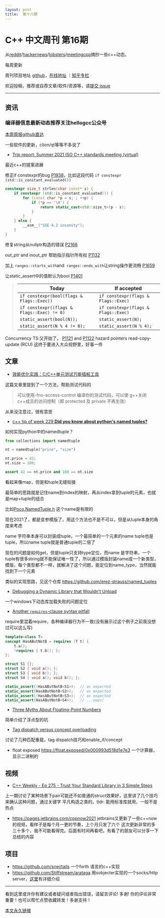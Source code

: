 ```yaml
---
layout: post
title:  第十六期
---
```


# C++ 中文周刊 第16期

从[reddit](https://www.reddit.com/r/cpp/)/[hackernews](https://news.ycombinator.com/)/[lobsters](https://lobste.rs/)/[meetingcpp](https://www.meetingcpp.com/blog/blogroll/)摘抄一些c++动态。

每周更新

周刊项目地址 [github](https://github.com/wanghenshui/cppweeklynews)，[在线地址](https://wanghenshui.github.io/cppweeklynews/) ｜[知乎专栏](https://www.zhihu.com/column/jieyaren)

欢迎投稿，推荐或自荐文章/软件/资源等，请[提交 issue](https://github.com/wanghenshui/cppweeklynews/issues)

---

## 资讯

###  编译器信息最新动态推荐关注hellogcc公众号

[本周周报github直达](https://github.com/hellogcc/osdt-weekly/blob/master/weekly/2021-06-09.md)

一些软件的更新，clion/qt等等不多说了

- [Trip report: Summer 2021 ISO C++ standards meeting (virtual)](https://herbsutter.com/2021/06/09/trip-report-summer-2021-iso-c-standards-meeting-virtual/)

最近c++的提案进展

修正if constexpr的bug [P1938](http://wg21.link/p1938)，比如这段代码 `if constexpr (std::is_constant_evaluated())`

```c++
constexpr size_t strlen(char const* s) {
    if constexpr (std::is_constant_evaluated()) {
        for (const char *p = s; ; ++p) {
            if (*p == '\0') {
                return static_cast<std::size_t>(p - s);
            }
        }    
    } else {
        __asm__("SSE 4.2 insanity");        
    }
}
```

修复string从nullptr构造的错误 [P2166](http://wg21.link/p2166) 

out_ptr and inout_ptr 帮助指示指针所有权 [P1132](http://wg21.link/p1132) 

加上 `ranges::starts_with`and` ranges::ends_with`让string操作更流畅 [P1659](http://wg21.link/p1659) 

让static_assert中的值默认为bool [P1401](http://wg21.link/p1401)

> | Today                                      | If accepted                         |
> | ------------------------------------------ | ----------------------------------- |
> | `if constexpr(bool(flags & Flags::Exec))`  | `if constexpr(flags & Flags::Exec)` |
> | `if constexpr((flags & Flags::Exec) != 0)` | `if constexpr(flags & Flags::Exec)` |
> | `static_assert(bool(N));`                  | `static_assert(N);`                 |
> | `static_assert(N % 4 != 0);`               | `static_assert(N % 4);`             |

Concurrency TS:又开始了， [P1121](https://wg21.link/p1121) and [P1122](http://wg21.link/p1122)  hazard pointers read-copy-update (RCU) 这终于要进入大众视野里，好事一件



## 文章

- [效能优化实践：C/C++单元测试万能插桩工具](https://zhuanlan.zhihu.com/p/379605663)

这篇文章里提到了一个方法，帮助测试代码的

> 可以使用-fno-access-control 编译你的测试代码，可以使 g++关闭 c++成员的访问控制（即 protected 及 private 不再生效）

从来没注意过，很有意思

- [c++ tip of week 229 **Did you know about python's named tuples?**](https://github.com/QuantlabFinancial/cpp_tip_of_the_week/blob/master/229.md)

如何实现python中的namedtuple？

```python
from collections import namedtuple

nt = namedtuple("price", "size")

nt.price = 42;
nt.size = 100;

assert 42 == nt.price and 100 == nt.size
```

看起来像map，但是和tuple无缝衔接

最简单的思路就是记住name到index的映射，再从index拿到tuple的元素，也就是map+tuple的组合

比如[Poco.NamedTuple.h](https://pocoproject.org/docs/Poco.NamedTuple.html) 这个name是有限的

现在2021了，都是变参模版了，用这个方法也不是不可以，但是从tuple本身的角度来考虑

name 字符串本身可以封装成tuple，一个最简单的一个元素的name tuple也是tuple，所以name tuple就是普通tuple的二倍了

现在的问题是如何get，但是tuple只支持type定位，而name 是字符串，一个tuple有很多string就不能保证唯一性了，所以通过模版封装name成一个新类型，模版，每个类型都不一样，就解决了这个问题，能定位到name_type，当然就能找到下一个元素

类似的实现思路，见这个仓库 https://github.com/erez-strauss/named_tuples

- [Debugging a Dynamic Library that Wouldn't Unload](https://www.forrestthewoods.com/blog/debugging-a-dynamic-library-that-wouldnt-unload/)

一个windows下动态库加载失败的问题定位

- [Another `requires`-clause syntax pitfall](https://quuxplusone.github.io/blog/2021/06/09/another-concepts-chest-mimic/)

require里混着require，各种编译器行为不一致(没有展示过这个例子之前我没想过可以这么写)

```c++
template<class T>
concept HasAButNotB = requires (T t) {
    t.a();
    !requires { t.b(); };
};

struct S1 {};
struct S2 { void a(); };
struct S3 { void b(); };
struct S4 { void a(); void b(); };

static_assert(!HasAButNotB<S1>);  // as expected
static_assert(HasAButNotB<S2>);   // as expected
static_assert(!HasAButNotB<S3>);  // as expected
static_assert(HasAButNotB<S4>);   // ...oops!
```



- [Three Myths About Floating-Point Numbers](https://www.cppstories.com/2021/06/floating-point-myths/)

简单介绍了浮点型的坑

- [Tag dispatch versus concept overloading](https://quuxplusone.github.io/blog/2021/06/07/tag-dispatch-and-concept-overloading/)

讨论了几种匹配重载，tag dispatch技巧和enable_if/concept 

- float exposed https://float.exposed/0x000993d518d1e7e3 一个计算器，显示二进制的

## 视频

- [C++ Weekly - Ep 275 - Trust Your Standard Library in 3 Simple Steps](https://www.youtube.com/watch?v=atAd8gzaM1g) 

上一期讨论了某种场景下pair可能还不如普通的struct效果好，这里讲了几个技巧来确认这种问题，通过关键字 平凡构造之类的。tldr: 能用标准库就用，一般不是热点

- https://pages.jetbrains.com/cppnow2021 jetbrains又更新了一些c++now的视频，看样子是每个月一更的节奏，上个月只发了六个  这次更新非常的多 三十多个，我不可能看得完。后面有时间再看吧，有看了的朋友可以分享一下总结的内容



## 项目

- https://github.com/snej/tails 一个forth 语言的c++实现
- https://github.com/Stiffstream/arataga 用sobjecter实现的一个socks/http server，[这里](https://sourceforge.net/p/sobjectizer/news/2021/06/arataga-a-real-world-example-of-using-actors-in-c-project-for-serving-thousands-of-connections-in-a-proxy-server/)有详细介绍

---

看到这里或许你有建议或者疑问或者指出错误，请留言评论! 多谢!  你的评论非常重要！也可以帮忙点赞收藏转发！多谢支持！

[本文永久链接](https://wanghenshui.github.io/cppweeklynews/posts/016.html)
